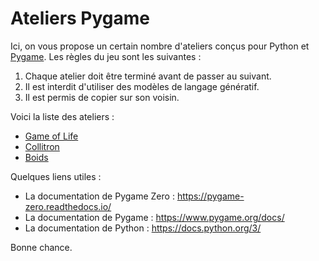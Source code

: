 # Ateliers Pygame

Ici, on vous propose un certain nombre d'ateliers conçus pour Python et [Pygame](https://pygame.org). Les règles du jeu sont les suivantes :

1. Chaque atelier doit être terminé avant de passer au suivant.
2. Il est interdit d'utiliser des modèles de langage génératif.
3. Il est permis de copier sur son voisin.

Voici la liste des ateliers :

* [Game of Life](./gameoflife/)
* [Collitron](./collitron/)
* [Boids](./boids/)

Quelques liens utiles :

* La documentation de Pygame Zero : https://pygame-zero.readthedocs.io/
* La documentation de Pygame : https://www.pygame.org/docs/
* La documentation de Python : https://docs.python.org/3/

Bonne chance.
